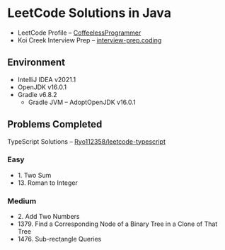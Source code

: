 # LeetCode Solutions in Java

- LeetCode Profile – [CoffeelessProgrammer](https://leetcode.com/CoffeelessProgrammer/)
- Koi Creek Interview Prep – [interview-prep.coding](https://github.com/koicreek/interview-prep.coding)

## Environment
- <span title="Release: May 2021">IntelliJ IDEA v2021.1</span>
- <span title="Release: Apr 2021">OpenJDK v16.0.1</span>
- <span title="Release: Feb 2021">Gradle v6.8.2</span>
    - <span title="">Gradle JVM – AdoptOpenJDK v16.0.1</span>

## Problems Completed

TypeScript Solutions – [Ryo112358/leetcode-typescript](https://github.com/Ryo112358/leetcode-typescript)

### Easy
- <span title="Acceptance Rate: 47.3%">1. Two Sum</span>
- <span title="Acceptance Rate: 57.6%">13. Roman to Integer</span>

### Medium
- <span title="Acceptance Rate: 36.4%">2. Add Two Numbers</span>
- <span title="Acceptance Rate: 84.8%">1379. Find a Corresponding Node of a Binary Tree in a Clone of That Tree</span>
- <span title="Acceptance Rate: 87.9%">1476. Sub-rectangle Queries</span>
